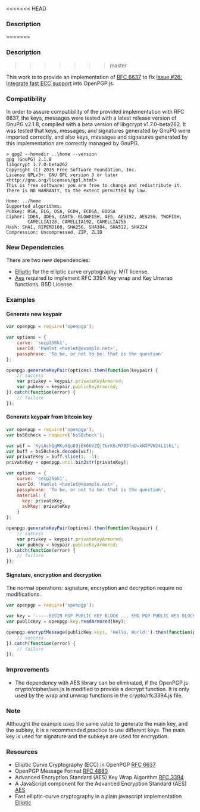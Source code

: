 <<<<<<< HEAD
### Description 
=======
### Description
>>>>>>> master

This work is to provide an implementation of [RFC 6637](http://www.ietf.org/rfc/rfc6637.txt) to fix [Issue #26: Integrate fast ECC support](https://github.com/openpgpjs/openpgpjs/issues/26) into OpenPGP.js.


### Compatibility

In order to assure compatibility of the provided implementation with RFC 6637, the keys, messages were tested with a latest release version of GnuPG v2.1.8, compiled with a beta version of libgcrypt v1.7.0-beta262.
It was tested that keys, messages, and signatures generated by GnuPG were imported correctly, and also keys, messages and signatures generated by this implementation are correctly managed by GnuPG.

```
> gpg2 --homedir ..\home --version
gpg (GnuPG) 2.1.8
libgcrypt 1.7.0-beta262
Copyright (C) 2015 Free Software Foundation, Inc.
License GPLv3+: GNU GPL version 3 or later <http://gnu.org/licenses/gpl.html>
This is free software: you are free to change and redistribute it.
There is NO WARRANTY, to the extent permitted by law.

Home: ../home
Supported algorithms:
Pubkey: RSA, ELG, DSA, ECDH, ECDSA, EDDSA
Cipher: IDEA, 3DES, CAST5, BLOWFISH, AES, AES192, AES256, TWOFISH,
        CAMELLIA128, CAMELLIA192, CAMELLIA256
Hash: SHA1, RIPEMD160, SHA256, SHA384, SHA512, SHA224
Compression: Uncompressed, ZIP, ZLIB
```

### New Dependencies

There are two new dependencies:
* [Elliptic](https://github.com/indutny/elliptic/) for the elliptic curve cryptography. MIT license.
* [Aes](https://github.com/cryptocoinjs/aes) required to implement RFC 3394 Key wrap and Key Unwrap functions. BSD License.


### Examples

#### Generate new keypair
```js
var openpgp = require('openpgp');

var options = {
    curve: 'secp256k1',
    userId: 'Hamlet <hamlet@example.net>',
    passphrase: 'To be, or not to be: that is the question'
};

openpgp.generateKeyPair(options).then(function(keypair) {
    // success
    var privkey = keypair.privateKeyArmored;
    var pubkey = keypair.publicKeyArmored;
}).catch(function(error) {
    // failure
});
```

#### Generate keypair from bitcoin key
```js
var openpgp = require('openpgp');
var bs58check = require('bs58check');

var wif = 'KyiAchQgMKuXQu89j6k6UVZQj7brK6cM79JfmDvkNXPVW24L1thi';
var buff = bs58check.decode(wif);
var privateKey = buff.slice(1, -1);
privateKey = openpgp.util.bin2str(privateKey);

var options = {
    curve: 'secp256k1',
    userId: 'Hamlet <hamlet@example.net>',
    passphrase: 'To be, or not to be: that is the question',
    material: {
      key: privateKey,
      subkey: privateKey
    }
};

openpgp.generateKeyPair(options).then(function(keypair) {
    // success
    var privkey = keypair.privateKeyArmored;
    var pubkey = keypair.publicKeyArmored;
}).catch(function(error) {
    // failure
});
```

#### Signature, encryption and decryption
The normal operations: signature, encryption and decryption require no modifications.
```js
var openpgp = require('openpgp');

var key = '-----BEGIN PGP PUBLIC KEY BLOCK ... END PGP PUBLIC KEY BLOCK-----';
var publicKey = openpgp.key.readArmored(key);

openpgp.encryptMessage(publicKey.keys, 'Hello, World!').then(function(pgpMessage) {
    // success
}).catch(function(error) {
    // failure
});
```

### Improvements

* The dependency with AES library can be eliminated, if the OpenPGP.js crypto/cipher/aes.js is modified to provide a decrypt function. It is only used by the wrap and unwrap functions in the crypto/rfc3394.js file.


### Note

Althought the example uses the same value to generate the main key, and the subkey, it is a recommended practice to use different keys. The main key is used for signature and the subkeys are used for encryption.


### Resources

* Elliptic Curve Cryptography (ECC) in OpenPGP [RFC 6637](http://www.ietf.org/rfc/rfc6637.txt)
* OpenPGP Message Format [RFC 4880](http://www.ietf.org/rfc/rfc4880.txt)
* Advanced Encryption Standard (AES) Key Wrap Algorithm [RFC 3394](http://www.ietf.org/rfc/rfc3394.txt)
* A JavaScript component for the Advanced Encryption Standard (AES) [AES](https://github.com/cryptocoinjs/aes)
* Fast elliptic-curve cryptography in a plain javascript implementation [Elliptic](https://github.com/indutny/elliptic/)

